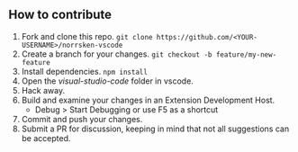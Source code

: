 ## How to contribute

1. Fork and clone this repo. `git clone https://github.com/<YOUR-USERNAME>/norrsken-vscode`
2. Create a branch for your changes. `git checkout -b feature/my-new-feature`
3. Install dependencies. `npm install`
4. Open the *visual-studio-code* folder in vscode.
5. Hack away.
6. Build and examine your changes in an Extension Development Host.
    * Debug > Start Debugging or use F5 as a shortcut
7. Commit and push your changes.
8. Submit a PR for discussion, keeping in mind that not all suggestions can be accepted.
